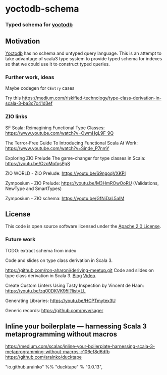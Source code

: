 # yoctodb-schema #

### Typed schema for [yoctodb](https://github.com/yandex/yoctodb)

## Motivation

[Yoctodb](https://github.com/yandex/yoctodb) has no schema and untyped query language. This is an attempt to take advantage of scala3 type system to provide typed schema for indexes so that we could use it to construct typed queries.


### Further work, ideas

Maybe codegen for `CEntry` cases

Try this https://medium.com/riskified-technology/type-class-derivation-in-scala-3-ba3c7c41d3ef



### ZIO links 

SF Scala: Reimagining Functional Type Classes: https://www.youtube.com/watch?v=OwmHgL9F_9Q

The Terror-Free Guide To Introducing Functional Scala At Work: https://www.youtube.com/watch?v=Sinde_P7nmY

Exploring ZIO Prelude The game-changer for type classes in Scala: https://youtu.be/OzoMofqsPg8

ZIO WORLD - ZIO Prelude: https://youtu.be/69ngoqVXKPI

Zymposium - ZIO Prelude: https://youtu.be/M3HmROwOoRU (Validations, NewType and SmartTypes)

Zymposium - ZIO schema: https://youtu.be/GfNiDaL5aIM


## License

This code is open source software licensed under the [Apache 2.0 License](http://www.apache.org/licenses/LICENSE-2.0.html).



### Future work 

TODO: extract schema from index

Code and slides on type class derivation in Scala 3. 




https://github.com/ron-aharoni/deriving-meetup.git
Code and slides on type class derivation in Scala 3. 
[Blog](https://medium.com/riskified-technology/type-class-derivation-in-scala-3-ba3c7c41d3ef) 
[Video](https://www.youtube.com/watch?v=G4LyR3a4RWw).


Create Custom Linters Using Tasty Inspection by Vincent de Haan: https://youtu.be/zq00DKVK95I?list=LL


Generating Libraries: https://youtu.be/HCPTmytex3U

Generic records: https://github.com/mvv/sager


## Inline your boilerplate — harnessing Scala 3 metaprogramming without macros

https://medium.com/scalac/inline-your-boilerplate-harnessing-scala-3-metaprogramming-without-macros-c106ef8d6dfb
https://github.com/arainko/ducktape

"io.github.arainko" %% "ducktape" % "0.0.13",